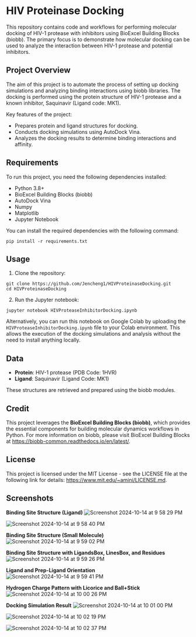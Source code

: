
# HIV Proteinase Docking

This repository contains code and workflows for performing molecular docking of HIV-1 protease with inhibitors using BioExcel Building Blocks (biobb). The primary focus is to demonstrate how molecular docking can be used to analyze the interaction between HIV-1 protease and potential inhibitors.

## Project Overview

The aim of this project is to automate the process of setting up docking simulations and analyzing binding interactions using biobb libraries. The docking is performed using the protein structure of HIV-1 protease and a known inhibitor, Saquinavir (Ligand code: MK1).

Key features of the project:
- Prepares protein and ligand structures for docking.
- Conducts docking simulations using AutoDock Vina.
- Analyzes the docking results to determine binding interactions and affinity.

## Requirements

To run this project, you need the following dependencies installed:

- Python 3.8+
- BioExcel Building Blocks (biobb)
- AutoDock Vina
- Numpy
- Matplotlib
- Jupyter Notebook

You can install the required dependencies with the following command:

```
pip install -r requirements.txt
```

## Usage

1. Clone the repository:

```
git clone https://github.com/Jencheng1/HIVProteinaseDocking.git
cd HIVProteinaseDocking
```

2. Run the Jupyter notebook:

```
jupyter notebook HIVProteaseInhibitorDocking.ipynb
```

Alternatively, you can run this notebook on Google Colab by uploading the `HIVProteaseInhibitorDocking.ipynb` file to your Colab environment. This allows the execution of the docking simulations and analysis without the need to install anything locally.

## Data

- **Protein**: HIV-1 protease (PDB Code: 1HVR)
- **Ligand**: Saquinavir (Ligand Code: MK1)

These structures are retrieved and prepared using the biobb modules.

## Credit

This project leverages the **BioExcel Building Blocks (biobb)**, which provides the essential components for building molecular dynamics workflows in Python. For more information on biobb, please visit BioExcel Building Blocks at https://biobb-common.readthedocs.io/en/latest/.

## License

This project is licensed under the MIT License - see the LICENSE file at the following link for details: https://www.mit.edu/~amini/LICENSE.md.

## Screenshots

**Binding Site Structure (Ligand)**
![Screenshot 2024-10-14 at 9 58 29 PM](https://github.com/user-attachments/assets/b2d85c89-b1af-4ff5-88cc-3ec8e694a6af)

![Screenshot 2024-10-14 at 9 58 40 PM](https://github.com/user-attachments/assets/371969dc-e7da-4a1e-8f6f-e38d352b4c76)

**Binding Site Structure (Small Molecule)**
![Screenshot 2024-10-14 at 9 59 02 PM](https://github.com/user-attachments/assets/010beb62-20c1-41fc-8fcb-e990cd5e1dbe)


**Binding Site Structure with LigandsBox, LinesBox, and Residues**
![Screenshot 2024-10-14 at 9 59 26 PM](https://github.com/user-attachments/assets/111ebb10-d35c-4c44-8764-d561f04df21f)


**Ligand and Prep-Ligand Orientation**
![Screenshot 2024-10-14 at 9 59 41 PM](https://github.com/user-attachments/assets/6bf8ea07-9afa-4848-afba-e47a317b30e6)

**Hydrogen Charge Pattern with Licorice and Ball+Stick**
![Screenshot 2024-10-14 at 10 00 26 PM](https://github.com/user-attachments/assets/8fd1c16e-59da-463d-8bae-8e6748c55b42)


**Docking Simulation Result**
![Screenshot 2024-10-14 at 10 01 00 PM](https://github.com/user-attachments/assets/504d95cd-9e0c-4d77-b295-ebf35212289d)

![Screenshot 2024-10-14 at 10 02 19 PM](https://github.com/user-attachments/assets/d01b9446-63b6-4ab1-b70a-2ddceadaad79)

![Screenshot 2024-10-14 at 10 02 37 PM](https://github.com/user-attachments/assets/cd1cfb31-be20-4f26-880a-e67689546306)



